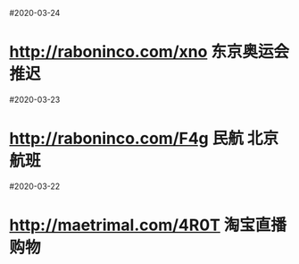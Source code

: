 #2020-03-24
# http://raboninco.com/xno  东京奥运会推迟

#2020-03-23
# http://raboninco.com/F4g  民航 北京 航班

#2020-03-22
# http://maetrimal.com/4R0T  淘宝直播购物
